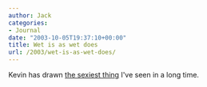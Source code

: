 ```yaml
---
author: Jack
categories:
- Journal
date: "2003-10-05T19:37:10+00:00"
title: Wet is as wet does
url: /2003/wet-is-as-wet-does/
---
```


Kevin has drawn [the sexiest thing][1] I've seen in a long time.

 [1]: http://www.diseasedwits.com/index.php?entry=/drawings/wet_hair_ii.txt